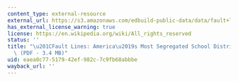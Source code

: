 ```yaml
---
content_type: external-resource
external_url: https://s3.amazonaws.com/edbuild-public-data/data/fault+lines/EdBuild-Fault-Lines-2016.pdf
has_external_license_warning: true
license: https://en.wikipedia.org/wiki/All_rights_reserved
status: ''
title: "\u201CFault Lines: America\u2019s Most Segregated School District Borders\u201D\
  \ (PDF - 3.4 MB)"
uid: eaea0c77-5179-42ef-982c-7c9fb68abbbe
wayback_url: ''
---
```

